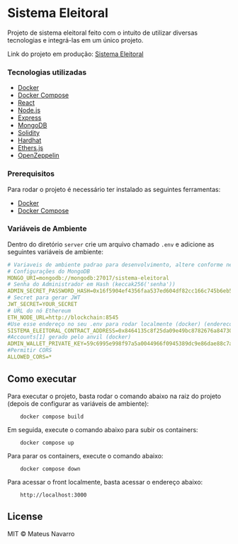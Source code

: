 # Sistema Eleitoral

Projeto de sistema eleitoral feito com o intuito de utilizar diversas tecnologias e integrá-las em um único projeto.

Link do projeto em produção: [Sistema Eleitoral](https://sistema-eleitoral.vercel.app/)

<h3>Tecnologias utilizadas</h3>

- [Docker](https://www.docker.com/)
- [Docker Compose](https://docs.docker.com/compose/)
- [React](https://pt-br.reactjs.org/)
- [Node.js](https://nodejs.org/en/)
- [Express](https://expressjs.com/pt-br/)
- [MongoDB](https://www.mongodb.com/pt-br)
- [Solidity](https://docs.soliditylang.org/en/v0.8.20/)
- [Hardhat](https://hardhat.org/)
- [Ethers.js](https://docs.ethers.io/v6/)
- [OpenZeppelin](https://docs.openzeppelin.com/contracts/5.x/)

<h3>Prerequisitos</h3>

Para rodar o projeto é necessário ter instalado as seguintes ferramentas:

- [Docker](https://www.docker.com/)
- [Docker Compose](https://docs.docker.com/compose/)

<h3>Variáveis de Ambiente</h2>

Dentro do diretório `server` crie um arquivo chamado `.env` e adicione as seguintes variáveis de ambiente:

```yaml
# Variaveis de ambiente padrao para desenvolvimento, altere conforme necessario
# Configurações do MongoDB
MONGO_URI=mongodb://mongodb:27017/sistema-eleitoral
# Senha do Administrador em Hash (keccak256('senha'))
ADMIN_SECRET_PASSWORD_HASH=0x16f5904ef4356faa537ed604df82cc166c745b6eb53cf294522189f657d09ca2
# Secret para gerar JWT
JWT_SECRET=YOUR_SECRET
# URL do nó Ethereum
ETH_NODE_URL=http://blockchain:8545
#Use esse endereço no seu .env para rodar localmente (docker) (endereco de contrato deterministico gerado pelo anvil)
SISTEMA_ELEITORAL_CONTRACT_ADDRESS=0x8464135c8f25da09e49bc8782676a84730c318bc
#Accounts[1] gerado pelo anvil (docker)
ADMIN_WALLET_PRIVATE_KEY=59c6995e998f97a5a0044966f0945389dc9e86dae88c7a8412f4603b6b78690d
#Permitir CORS
ALLOWED_CORS=*

```
## Como executar

Para executar o projeto, basta rodar o comando abaixo na raiz do projeto (depois de configurar as variáveis de ambiente):
    
```
    docker compose build
```

Em seguida, execute o comando abaixo para subir os containers:

```
    docker compose up
```

Para parar os containers, execute o comando abaixo:

```
    docker compose down
```

Para acessar o front localmente, basta acessar o endereço abaixo:

```
    http://localhost:3000
```



## License

MIT © Mateus Navarro